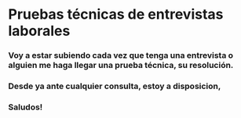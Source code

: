 # Pruebas técnicas de entrevistas laborales 

### Voy a estar subiendo cada vez que tenga una entrevista o alguien me haga llegar una prueba técnica, su resolución.

### Desde ya ante cualquier consulta, estoy a disposicion,

### Saludos! 